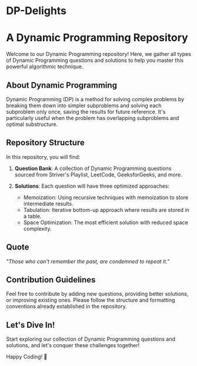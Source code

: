 # DP-Delights
# A Dynamic Programming Repository

Welcome to our Dynamic Programming repository! Here, we gather all types of Dynamic Programming questions and solutions to help you master this powerful algorithmic technique.

## About Dynamic Programming

Dynamic Programming (DP) is a method for solving complex problems by breaking them down into simpler subproblems and solving each subproblem only once, saving the results for future reference. It's particularly useful when the problem has overlapping subproblems and optimal substructure.

## Repository Structure

In this repository, you will find:

1. **Question Bank**: A collection of Dynamic Programming questions sourced from Striver's Playlist, LeetCode, GeeksforGeeks, and more.

2. **Solutions**: Each question will have three optimized approaches:
   - Memoization: Using recursive techniques with memoization to store intermediate results.
   - Tabulation: Iterative bottom-up approach where results are stored in a table.
   - Space Optimization: The most efficient solution with reduced space complexity.

## Quote

*"Those who can't remember the past, are condemned to repeat it."*

## Contribution Guidelines

Feel free to contribute by adding new questions, providing better solutions, or improving existing ones. Please follow the structure and formatting conventions already established in the repository.

## Let's Dive In!

Start exploring our collection of Dynamic Programming questions and solutions, and let's conquer these challenges together!

Happy Coding! 🚀


